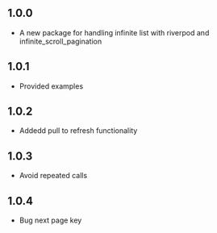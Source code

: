 ## 1.0.0

* A new package for handling infinite list with riverpod and infinite_scroll_pagination

## 1.0.1

* Provided examples

## 1.0.2

* Addedd pull to refresh functionality

## 1.0.3

* Avoid repeated calls

## 1.0.4

* Bug next page key